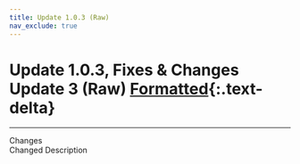 ```yaml
---
title: Update 1.0.3 (Raw)
nav_exclude: true
---
```


# Update 1.0.3, Fixes & Changes Update 3 (Raw)  [Formatted](1.0.3.md){:.text-delta}

---

Changes<br>
Changed Description